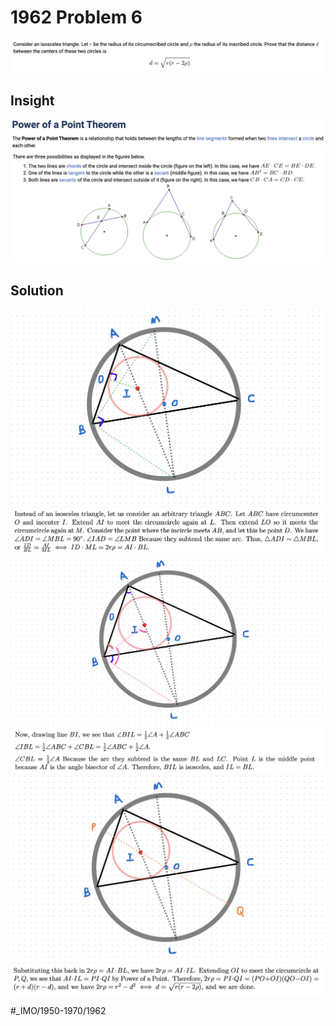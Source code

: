 # 1962 Problem 6
![](1962%20Problem%206/image.png)

## Insight
![](1962%20Problem%206/image%208.png)
![](1962%20Problem%206/image%209.png)

## Solution
![](1962%20Problem%206/image%202.png)
![](1962%20Problem%206/image%203.png)
![](1962%20Problem%206/image%206.png)
![](1962%20Problem%206/image%204.png)
![](1962%20Problem%206/image%205.png)
![](1962%20Problem%206/image%207.png)
















#_IMO/1950-1970/1962